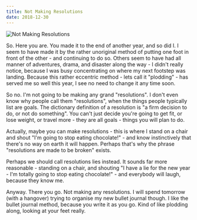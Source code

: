 ```yaml
---
title: Not Making Resolutions
date: 2018-12-30
---
```


![Not Making Resolutions](https://source.unsplash.com/y7GlIdTUOvo/1600x900)

So. Here you are. You made it to the end of another year, and so did I. I seem to have made it by the rather unoriginal method of putting one foot in front of the other - and continuing to do so. Others seem to have had all manner of adventures, drama, and disaster along the way - I didn't really notice, because I was busy concentrating on where my next footstep was landing. Because this rather eccentric method - lets call it "plodding" - has served me so well this year, I see no need to change it any time soon.

So no. I'm not going to be making any grand "resolutions". I don't even know why people call them "resolutions", when the things people typically list are goals. The dictionary definition of a resolution is "a firm decision to do, or not do something". You can't just decide you're going to get fit, or lose weight, or travel more - they are all goals - things you will plan to do.

Actually, maybe you can make resolutions - this is where I stand on a chair and shout "I'm going to stop eating chocolate!" - and know instinctively that there's no way on earth it will happen. Perhaps that's why the phrase "resolutions are made to be broken" exists.

Perhaps we should call resolutions lies instead. It sounds far more reasonable - standing on a chair, and shouting "I have a lie for the new year - I'm totally going to stop eating chocolate!" - and everybody will laugh, because they know me.

Anyway. There you go. Not making any resolutions. I will spend tomorrow (with a hangover) trying to organise my new bullet journal though. I like the bullet journal method, because you write it as you go. Kind of like plodding along, looking at your feet really.
